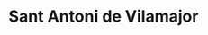 ---
title: Sant Antoni de Vilamajor
url: /sant-antoni-de-vilamajor/
latitude: 41.673
longitude: 2.401
---